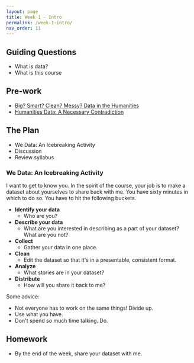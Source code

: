 ```yaml
---
layout: page
title: Week 1 - Intro
permalink: /week-1-intro/
nav_order: 11
---
```


## Guiding Questions

* What is data?
* What is this course

## Pre-work

* [Big? Smart? Clean? Messy? Data in the Humanities](https://journalofdigitalhumanities.org/2-3/big-smart-clean-messy-data-in-the-humanities/)
* [Humanities Data: A Necessary Contradiction](https://miriamposner.com/blog/humanities-data-a-necessary-contradiction/)

## The Plan

* We Data: An Icebreaking Activity
* Discussion
* Review syllabus

### We Data: An Icebreaking Activity

I want to get to know you. In the spirit of the course, your job is to make a dataset about yourselves to share back with me. You have sixty minutes in which to do so. You have to hit the following buckets. 

* **Identify your data**
    * Who are you? 
* **Describe your data**
    * What are you interested in describing as a part of your dataset? What are you not?
* **Collect**
    * Gather your data in one place.
* **Clean**
    * Edit the dataset so that it's in a presentable, consistent format.
* **Analyze**
    * What stories are in your dataset?
* **Distribute**
    * How will you share it back to me?

Some advice:

* Not everyone has to work on the same things! Divide up.
* Use what you have.
* Don't spend so much time talking. Do. 

## Homework

* By the end of the week, share your dataset with me.